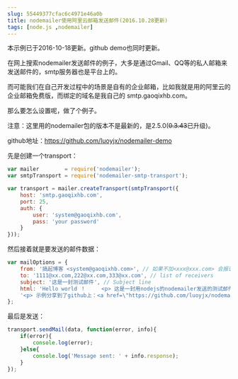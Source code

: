 ```yaml
---
slug: 55449377cfac6c4971e46a0b
title: nodemailer使用阿里云邮箱发送邮件(2016.10.28更新)
tags: [node.js ,nodemailer]
---
```


本示例已于2016-10-18更新。github demo也同时更新。

在网上搜索nodemailer发送邮件的例子，大多是通过Gmail、QQ等的私人邮箱来发送邮件的，smtp服务器也是平台上的。

而可能我们在自己开发过程中的场景是自有的企业邮箱，比如我就是用的阿里云的企业邮箱免费版，而绑定的域名是我自己的 smtp.gaoqixhb.com。

那么要怎么设置呢，做了个例子。


注意：这里用的nodemailer包的版本不是最新的，是2.5.0(<del>0.3.43</del>已升级)。


github地址：https://github.com/luoyjx/nodemailer-demo


先是创建一个transport：

```js
var mailer        = require('nodemailer');
var smtpTransport = require('nodemailer-smtp-transport');

var transport = mailer.createTransport(smtpTransport({
    host: 'smtp.gaoqixhb.com',
    port: 25,
    auth: {
        user: 'system@gaoqixhb.com',
        pass: 'your password'
    }
}));
```
然后接着就是要发送的邮件数据：

```js
var mailOptions = {
    from: '搞起博客 <system@gaoqixhb.com>', // 如果不加<xxx@xxx.com> 会报语法错误
    to: '1111@xx.com,222@xx.com,333@xx.com', // list of receivers
    subject: '这是一封测试邮件', // Subject line
    html: 'Hello world ！     <p> 这是一封用nodejs的nodemailer发送的测试邮件。</p> ' +
	'<p> 示例分享到了github上：<a href=\"https://github.com/luoyjx/nodemailer-demo\">https://github.com/luoyjx/nodemailer-demo</a></p>'// html body
};
```
最后是发送：

```js
transport.sendMail(data, function(error, info){
    if(error){
        console.log(error);
    }else{
        console.log('Message sent: ' + info.response);
    }
});
```

